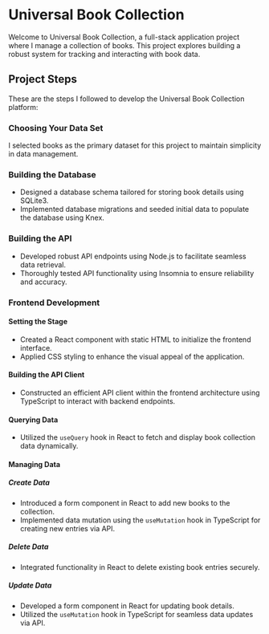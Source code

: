 # Universal Book Collection

Welcome to Universal Book Collection, a full-stack application project where I manage a collection of books. This project explores building a robust system for tracking and interacting with book data.

## Project Steps

These are the steps I followed to develop the Universal Book Collection platform:

### Choosing Your Data Set

I selected books as the primary dataset for this project to maintain simplicity in data management.

### Building the Database

- Designed a database schema tailored for storing book details using SQLite3.
- Implemented database migrations and seeded initial data to populate the database using Knex.

### Building the API

- Developed robust API endpoints using Node.js to facilitate seamless data retrieval.
- Thoroughly tested API functionality using Insomnia to ensure reliability and accuracy.

### Frontend Development

#### Setting the Stage

- Created a React component with static HTML to initialize the frontend interface.
- Applied CSS styling to enhance the visual appeal of the application.

#### Building the API Client

- Constructed an efficient API client within the frontend architecture using TypeScript to interact with backend endpoints.

#### Querying Data

- Utilized the `useQuery` hook in React to fetch and display book collection data dynamically.

#### Managing Data

##### Create Data

- Introduced a form component in React to add new books to the collection.
- Implemented data mutation using the `useMutation` hook in TypeScript for creating new entries via API.

##### Delete Data

- Integrated functionality in React to delete existing book entries securely.

##### Update Data

- Developed a form component in React for updating book details.
- Utilized the `useMutation` hook in TypeScript for seamless data updates via API.


